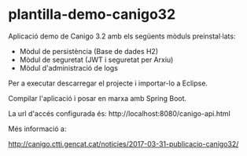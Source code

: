 # plantilla-demo-canigo32

Aplicació demo de Canigo 3.2 amb els següents mòduls preinstal·lats:

  - Mòdul de persistència (Base de dades H2)
  - Mòdul de seguretat (JWT i seguretat per Arxiu)
  - Mòdul d'administració de logs
  
Per a executar descarregar el projecte i importar-lo a Eclipse.

Compilar l'aplicació i posar en marxa amb Spring Boot.

La url d'accés configurada és: http://localhost:8080/canigo-api.html

Més informació a:

http://canigo.ctti.gencat.cat/noticies/2017-03-31-publicacio-canigo32/
